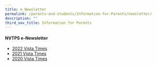 ```yaml
---
title: e Newsletter
permalink: /parents-and-students/Information-for-Parents/newsletter/
description: ""
third_nav_title: Information for Parents
---
```


#### NVTPS e-Newsletter

* [2022 Vista Times](https://issuu.com/nvtps/docs/2022_the_vista_times)
* [2021 Vista Times](https://issuu.com/nvtps/docs/2021_the_vista_times)
* [2020 Vista Times](https://issuu.com/nvtps/docs/2020_the_vista_times)  